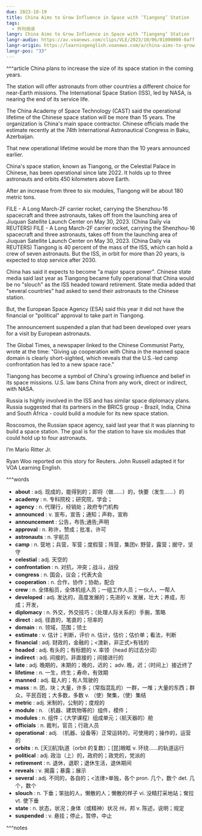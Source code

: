 ```yaml
---
due: 2023-10-19
title: China Aims to Grow Influence in Space with ‘Tiangong’ Station
tags:
  - 外刊阅读
langr: China Aims to Grow Influence in Space with ‘Tiangong’ Station
langr-audio: https://av.voanews.com/clips/VLE/2023/10/06/01000000-0aff-0242-a705-08dbc682554d.mp3?download=1
langr-origin: https://learningenglish.voanews.com/a/china-aims-to-grow-influence-in-space-with-tiangong-station/7298407.html
langr-pos: "33"
---
```


^^^article
China plans to increase the size of its space station in the coming years.

The station will offer astronauts from other countries a different choice for near-Earth missions. The International Space Station (ISS), led by NASA, is nearing the end of its service life.

The China Academy of Space Technology (CAST) said the operational lifetime of the Chinese space station will be more than 15 years. The organization is China's main space contractor. Chinese officials made the estimate recently at the 74th International Astronautical Congress in Baku, Azerbaijan.

That new operational lifetime would be more than the 10 years announced earlier.

China's space station, known as Tiangong, or the Celestial Palace in Chinese, has been operational since late 2022. It holds up to three astronauts and orbits 450 kilometers above Earth.

After an increase from three to six modules, Tiangong will be about 180 metric tons.

FILE - A Long March-2F carrier rocket, carrying the Shenzhou-16 spacecraft and three astronauts, takes off from the launching area of Jiuquan Satellite Launch Center on May 30, 2023. (China Daily via REUTERS)
FILE - A Long March-2F carrier rocket, carrying the Shenzhou-16 spacecraft and three astronauts, takes off from the launching area of Jiuquan Satellite Launch Center on May 30, 2023. (China Daily via REUTERS)
Tiangong is 40 percent of the mass of the ISS, which can hold a crew of seven astronauts. But the ISS, in orbit for more than 20 years, is expected to stop service after 2030.

China has said it expects to become "a major space power". Chinese state media said last year as Tiangong became fully operational that China would be no "slouch" as the ISS headed toward retirement. State media added that "several countries" had asked to send their astronauts to the Chinese station.

But, the European Space Agency (ESA) said this year it did not have the financial or "political" approval to take part in Tiangong.

The announcement suspended a plan that had been developed over years for a visit by European astronauts.

The Global Times, a newspaper linked to the Chinese Communist Party, wrote at the time: "Giving up cooperation with China in the manned space domain is clearly short-sighted, which reveals that the U.S.-led camp confrontation has led to a new space race."

Tiangong has become a symbol of China's growing influence and belief in its space missions. U.S. law bans China from any work, direct or indirect, with NASA.

Russia is highly involved in the ISS and has similar space diplomacy plans. Russia suggested that its partners in the BRICS group - Brazil, India, China and South Africa - could build a module for its new space station.

Roscosmos, the Russian space agency, said last year that it was planning to build a space station. The goal is for the station to have six modules that could hold up to four astronauts.

I’m Mario Ritter Jr.

Ryan Woo reported on this story for Reuters. John Russell adapted it for VOA Learning English.


^^^words
+ **about** : adj. 现成的，能得到的；即将（做……）的，快要（发生……）的 
+ **academy** : n. 专科院校；研究院，学会；
+ **agency** : n. 代理行，经销处；政府专门机构
+ **announced** : v. 宣布，宣告；通知；声称，宣称
+ **announcement** : 公告，布告;通告;声明
+ **approval** : n. 称许，赞成；批准，许可
+ **astronauts** : n. 宇航员
+ **camp** : n. 营地；兵营，军营；度假营；阵营，集团v. 野营，露营；据守，坚守
+ **celestial** : adj. 天空的
+ **confrontation** : n. 对抗，冲突；战斗，战役
+ **congress** : n. 国会，议会；代表大会
+ **cooperation** : n. 合作，协作；协助，配合
+ **crew** : n. 全体船员，全体机组人员；一组工作人员；一伙人，一帮人
+ **developed** : adj. 发达的，高度发展的；先进的 v. 发展，壮大；养成，形成；开发，
+ **diplomacy** : n. 外交，外交技巧；（处理人际关系的）手腕，策略
+ **direct** : adj. 径直的，笔直的；坦率的
+ **domain** : n. 领域，范围；领土
+ **estimate** : v. 估计；判断，评价
n. 估计，估价；估价单；看法，判断
+ **financial** : adj. 财政的，金融的；<澳新，非正式>有钱的
+ **headed** : adj. 有头的；有标题的
v. 率领（head 的过去分词）
+ **indirect** : adj. 间接的，非直接的；间接进行的
+ **late** : adj. 晚期的，末期的；晚的，迟的； adv. 晚，迟；（时间上）接近终了
+ **lifetime** : n. 一生，终生；寿命，有效期
+ **manned** : adj. 载人的；有人驾驶的
+ **mass** : n. 团，块；大量，许多；（常指混乱的）一群，一堆；大量的东西；群众，平民百姓；大多数，多数 v. （使）聚集，（使）集结
+ **metric** : adj. 米制的，公制的；度规的
+ **module** : n. （机器、建筑物等的）组件，模件；
+ **modules** : n. 组件；（大学课程）组成单元；（航天器的）舱
+ **officials** : n. 裁判，官员；行政人员
+ **operational** : adj. （机器、设备等）正常运转的，可使用的；操作的，运营的
+ **orbits** : n. [天][航]轨道（orbit 的复数）；[昆]眼眶
v. 环绕……的轨道运行
+ **political** : adj. 政治（上）的，政府的；政党的，党派的
+ **retirement** : n. 退休，退职；退休生活，退休期间
+ **reveals** : v. 揭露；暴露；展示
+ **several** : adj. 不同的，各自的；<法律>单独，各个
pron. 几个，数个
det. 几个，数个
+ **slouch** : n. 下垂；笨拙的人，懒散的人；懒散的样子
vi. 没精打采地站；耷拉
vt. 使下垂
+ **state** : n. 状态，状况；身体（或精神）状况 州，邦 v. 陈述，说明；规定
+ **suspended** : v. 悬挂；停止，暂停，中止

^^^notes